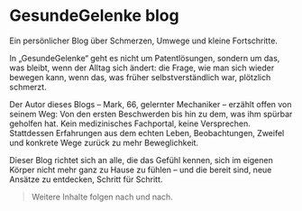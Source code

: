 # GesundeGelenke blog

Ein persönlicher Blog über Schmerzen, Umwege und kleine Fortschritte.  

In „GesundeGelenke“ geht es nicht um Patentlösungen, sondern um das, was bleibt, wenn der Alltag sich ändert: die Frage, wie man sich wieder bewegen kann, wenn das, was früher selbstverständlich war, plötzlich schmerzt.

Der Autor dieses Blogs – Mark, 66, gelernter Mechaniker – erzählt offen von seinem Weg: Von den ersten Beschwerden bis hin zu dem, was ihm spürbar geholfen hat. Kein medizinisches Fachportal, keine Versprechen. Stattdessen Erfahrungen aus dem echten Leben, Beobachtungen, Zweifel und konkrete Wege zurück zu mehr Beweglichkeit.

Dieser Blog richtet sich an alle, die das Gefühl kennen, sich im eigenen Körper nicht mehr ganz zu Hause zu fühlen – und die bereit sind, neue Ansätze zu entdecken, Schritt für Schritt.

> Weitere Inhalte folgen nach und nach.
